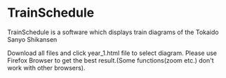 # TrainSchedule
TrainSchedule is a software which displays train diagrams of the Tokaido Sanyo Shikansen

Download all files and click year_1.html file to select diagram.
Please use Firefox Browser to get the best result.(Some functions(zoom etc.) don't work with other browsers).
